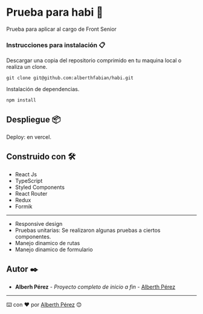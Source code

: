 # Prueba para habi 🚀

Prueba para aplicar al cargo de Front Senior

### Instrucciones para instalación 📋

Descargar una copia del repositorio comprimido en tu maquina local o realiza un clone.

```
git clone git@github.com:alberthfabian/habi.git
```

Instalación de dependencias.

```
npm install
```

## Despliegue 📦

Deploy: en vercel.

## Construido con 🛠️

* React Js
* TypeScript
* Styled Components
* React Router
* Redux
* Formik

----------

* Responsive design
* Pruebas unitarias: Se realizaron algunas pruebas a ciertos componentes.
* Manejo dinamico de rutas
* Manejo dinamico de formulario

## Autor ✒️

* **Alberh Pérez** - *Proyecto completo de inicio a fin* - [Alberth Pérez](https://github.com/alberthfabian)

---
⌨️ con ❤️ por [Alberth Pérez](https://github.com/alberthfabian) 😊

